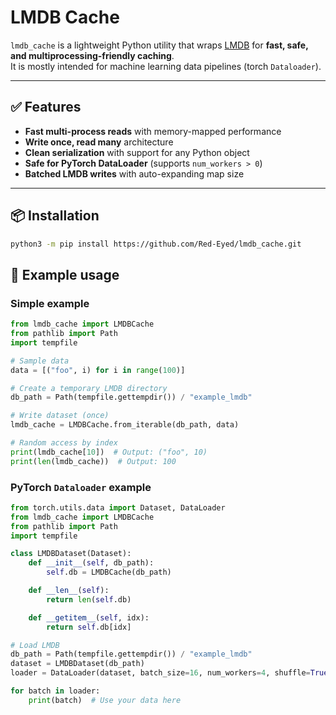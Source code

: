# LMDB Cache

`lmdb_cache` is a lightweight Python utility that wraps [LMDB](https://en.wikipedia.org/wiki/Lightning_Memory-Mapped_Database) for **fast, safe, and multiprocessing-friendly caching**.   
It is mostly intended for machine learning data pipelines (torch `Dataloader`).

---

## ✅ Features

- **Fast multi-process reads** with memory-mapped performance
- **Write once, read many** architecture
- **Clean serialization** with support for any Python object
- **Safe for PyTorch DataLoader** (supports `num_workers > 0`)
- **Batched LMDB writes** with auto-expanding map size

---

## 📦 Installation

```bash
python3 -m pip install https://github.com/Red-Eyed/lmdb_cache.git
```

## 🚀 Example usage

### Simple example
```python
from lmdb_cache import LMDBCache
from pathlib import Path
import tempfile

# Sample data
data = [("foo", i) for i in range(100)]

# Create a temporary LMDB directory
db_path = Path(tempfile.gettempdir()) / "example_lmdb"

# Write dataset (once)
lmdb_cache = LMDBCache.from_iterable(db_path, data)

# Random access by index
print(lmdb_cache[10])  # Output: ("foo", 10)
print(len(lmdb_cache))  # Output: 100

```

### PyTorch `Dataloader` example

```python
from torch.utils.data import Dataset, DataLoader
from lmdb_cache import LMDBCache
from pathlib import Path
import tempfile

class LMDBDataset(Dataset):
    def __init__(self, db_path):
        self.db = LMDBCache(db_path)

    def __len__(self):
        return len(self.db)

    def __getitem__(self, idx):
        return self.db[idx]

# Load LMDB
db_path = Path(tempfile.gettempdir()) / "example_lmdb"
dataset = LMDBDataset(db_path)
loader = DataLoader(dataset, batch_size=16, num_workers=4, shuffle=True)

for batch in loader:
    print(batch)  # Use your data here
```
